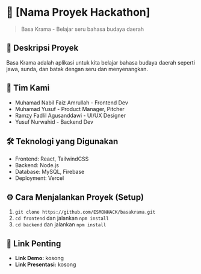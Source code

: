 # 🚀 [Nama Proyek Hackathon]

> Basa Krama - Belajar seru bahasa budaya daerah

## 📝 Deskripsi Proyek
Basa Krama adalah aplikasi untuk kita belajar bahasa budaya daerah seperti jawa, sunda, dan batak dengan seru dan menyenangkan.

## 👥 Tim Kami
- Muhamad Nabil Faiz Amrullah - Frontend Dev
- Muhamad Yusuf - Product Manager, Pitcher
- Ramzy Fadlil Agusanddawi  - UI/UX Designer
- Yusuf Nurwahid - Backend Dev

## 🛠️ Teknologi yang Digunakan
- Frontend: React, TailwindCSS
- Backend: Node.js
- Database: MySQL, Firebase
- Deployment: Vercel

## ⚙️ Cara Menjalankan Proyek (Setup)
1. `git clone https://github.com/ESMONHACK/basakrama.git`
2. `cd frontend` dan jalankan `npm install`
3. `cd backend` dan jalankan `npm install`

## 🔗 Link Penting
- **Link Demo:** kosong
- **Link Presentasi:** kosong